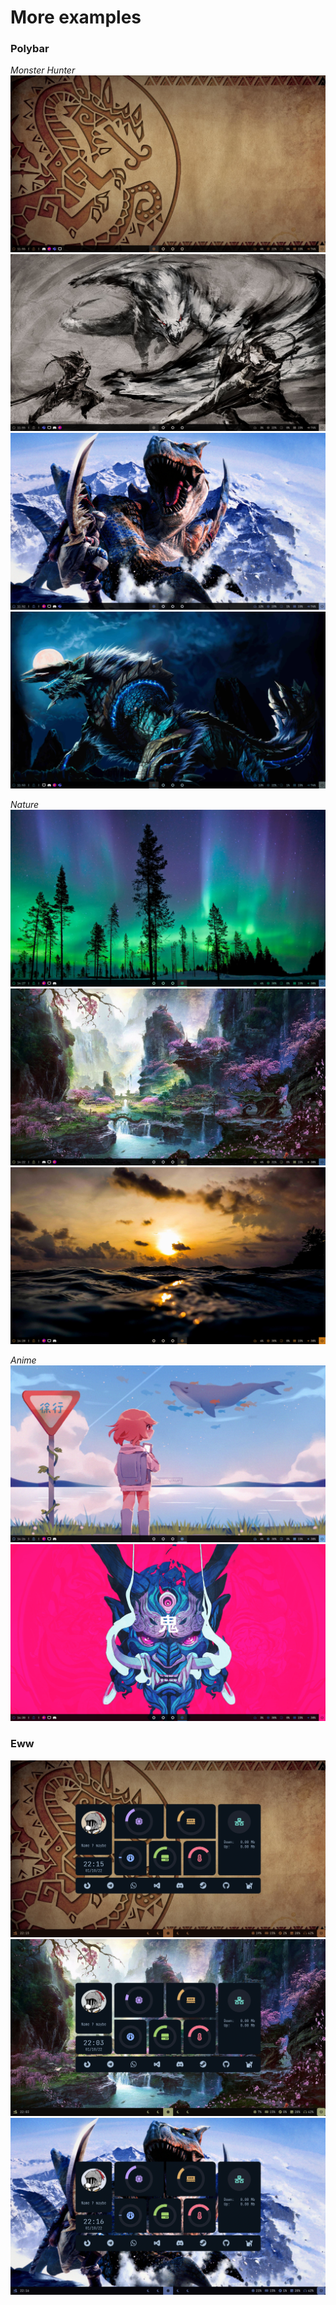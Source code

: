 # More examples

### Polybar

_Monster Hunter_
![logo](logo_simples.png)
![nargacuga](nargacuga_sumidao.png)
![tigrex](tigrex.png)
![zinogre](zinoga_de_noitao.png)

_Nature_
![trees](trees.png)
![valley](valley.png)
![sunset](sunset.png)

_Anime_
![anime](anime.png)
![anime_mask](anime_mask.png)

### Eww
![eww_logo](eww_logo.png)
![eww_dashboard](eww_dashboard.png)
![eww_tigrex](eww_tigrex.png)